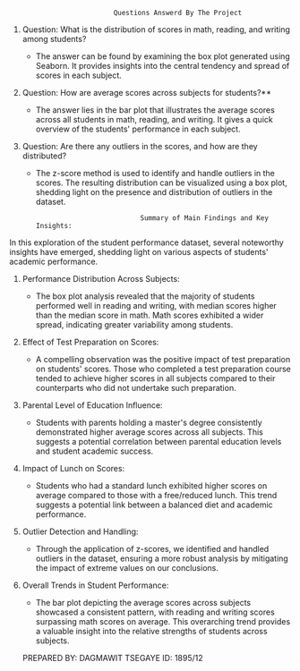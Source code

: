                               Questions Answerd By The Project 
                        

1. Question: What is the distribution of scores in math, reading, and writing among students?
   - The answer can be found by examining the box plot generated using Seaborn. It provides insights into the central tendency and spread of scores in each subject.

2. Question: How are average scores across subjects for students?**
   - The answer lies in the bar plot that illustrates the average scores across all students in math, reading, and writing. It gives a quick overview of the students' performance in each subject.

3. Question: Are there any outliers in the scores, and how are they distributed?
   - The z-score method is used to identify and handle outliers in the scores. The resulting distribution can be visualized using a box plot, shedding light on the presence and distribution of outliers in the dataset.

   

                                   Summary of Main Findings and Key Insights:

In this exploration of the student performance dataset, several noteworthy insights have emerged, shedding light on various aspects of students' academic performance. 

1. Performance Distribution Across Subjects:
   - The box plot analysis revealed that the majority of students performed well in reading and writing, with median scores higher than the median score in math. Math scores exhibited a wider spread, indicating greater variability among students.

2. Effect of Test Preparation on Scores:
   - A compelling observation was the positive impact of test preparation on students' scores. Those who completed a test preparation course tended to achieve higher scores in all subjects compared to their counterparts who did not undertake such preparation.

3. Parental Level of Education Influence:
   - Students with parents holding a master's degree consistently demonstrated higher average scores across all subjects. This suggests a potential correlation between parental education levels and student academic success.

4. Impact of Lunch on Scores:
   - Students who had a standard lunch exhibited higher scores on average compared to those with a free/reduced lunch. This trend suggests a potential link between a balanced diet and academic performance.

5. Outlier Detection and Handling:
   - Through the application of z-scores, we identified and handled outliers in the dataset, ensuring a more robust analysis by mitigating the impact of extreme values on our conclusions.

6. Overall Trends in Student Performance:
   - The bar plot depicting the average scores across subjects showcased a consistent pattern, with reading and writing scores surpassing math scores on average. This overarching trend provides a valuable insight into the relative strengths of students across subjects. 



   PREPARED BY: DAGMAWIT TSEGAYE 
   ID: 1895/12
